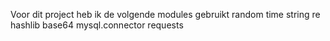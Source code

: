 Voor dit project heb ik de volgende modules gebruikt
random
time
string
re
hashlib
base64
mysql.connector
requests